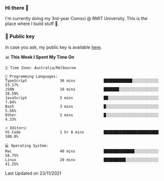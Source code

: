 ### Hi there 👋

I'm currently doing my 3rd-year Comsci @ RMIT University. This is the place where I build stuff 👀. 

### 🔑 Public key

In case you ask, my public key is available [here](https://public.auspham.dev/).

<!--START_SECTION:waka-->
📊 **This Week I Spent My Time On** 

```text
⌚︎ Time Zone: Australia/Melbourne

💬 Programming Languages: 
TypeScript               36 mins             █████████████░░░░░░░░░░░░   53.17% 
JSON                     19 mins             ███████░░░░░░░░░░░░░░░░░░   28.59% 
JavaScript               5 mins              ██░░░░░░░░░░░░░░░░░░░░░░░   7.84% 
Bash                     3 mins              █░░░░░░░░░░░░░░░░░░░░░░░░   5.56% 
Other                    2 mins              █░░░░░░░░░░░░░░░░░░░░░░░░   4.33%

🔥 Editors: 
VS Code                  1 hr 8 mins         █████████████████████████   100.0%

💻 Operating System: 
Mac                      40 mins             ██████████████░░░░░░░░░░░   58.75% 
Linux                    28 mins             ██████████░░░░░░░░░░░░░░░   41.25%

```


 Last Updated on 23/11/2021
<!--END_SECTION:waka-->

<!--
**rockmanvnx6/rockmanvnx6** is a ✨ _special_ ✨ repository because its `README.md` (this file) appears on your GitHub profile.

Here are some ideas to get you started:

- 🔭 I’m currently working on ...
- 🌱 I’m currently learning ...
- 👯 I’m looking to collaborate on ...
- 🤔 I’m looking for help with ...
- 💬 Ask me about ...
- 📫 How to reach me: ...
- 😄 Pronouns: ...
- ⚡ Fun fact: ...
-->

